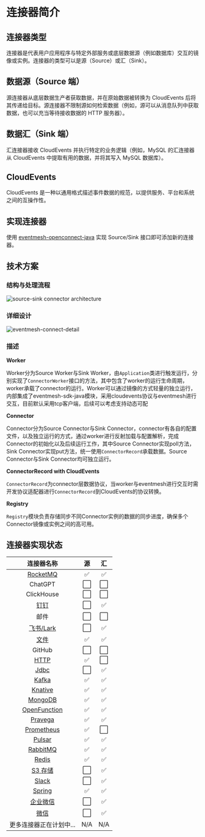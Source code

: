 # 连接器简介

## 连接器类型

连接器是代表用户应用程序与特定外部服务或底层数据源（例如数据库）交互的镜像或实例。连接器的类型可以是源（Source）或汇（Sink）。

## 数据源（Source 端）

源连接器从底层数据生产者获取数据，并在原始数据被转换为 CloudEvents 后将其传递给目标。源连接器不限制源如何检索数据（例如，源可以从消息队列中获取数据，也可以充当等待接收数据的 HTTP 服务器）。

## 数据汇（Sink 端）

汇连接器接收 CloudEvents 并执行特定的业务逻辑（例如，MySQL 的汇连接器从 CloudEvents 中提取有用的数据，并将其写入 MySQL 数据库）。

## CloudEvents

CloudEvents 是一种以通用格式描述事件数据的规范，以提供服务、平台和系统之间的互操作性。

## 实现连接器

使用 [eventmesh-openconnect-java](https://github.com/apache/eventmesh/tree/master/eventmesh-openconnect/eventmesh-openconnect-java) 实现 Source/Sink 接口即可添加新的连接器。

## 技术方案
### 结构与处理流程
![source-sink connector architecture](https://github.com/apache/eventmesh/assets/13237619/e1897cd6-cc91-4dc4-b6d8-facd7b0538b3)

### 详细设计
![eventmesh-connect-detail](https://github.com/apache/eventmesh/assets/13237619/bc90925d-8503-4f32-8b5c-5ebc10c13c62)

### 描述
**Worker**

Worker分为Source Worker与Sink Worker，由`Application`类进行触发运行，分别实现了`ConnectorWorker`接口的方法，其中包含了worker的运行生命周期，worker承载了connector的运行。Worker可以通过镜像的方式轻量的独立运行，内部集成了eventmesh-sdk-java模块，采用cloudevents协议与eventmesh进行交互，目前默认采用tcp客户端，后续可以考虑支持动态可配

**Connector**

Connector分为Source Connector与Sink Connector，connector有各自的配置文件，以及独立运行的方式，通过worker进行反射加载与配置解析，完成Connector的初始化以及后续运行工作，其中Source Connector实现poll方法，Sink Connector实现put方法，统一使用`ConnectorRecord`承载数据。Source Connector与Sink Connector均可独立运行。

**ConnectorRecord with CloudEvents**

`ConnectorRecord`为connector层数据协议，当worker与eventmesh进行交互时需开发协议适配器进行`ConnectorRecord`到CloudEvents的协议转换。

**Registry**

`Registry`模块负责存储同步不同Connector实例的数据的同步进度，确保多个Connector镜像或实例之间的高可用。

## 连接器实现状态

|                  连接器名称                  | 源 |   汇   |
|:------------------------------------------:|:------:|:------:|
|     [RocketMQ](https://github.com/apache/eventmesh/tree/master/eventmesh-connectors/eventmesh-connector-rocketmq)     |    ✅    |    ✅    |
|                     ChatGPT                      |    ⬜    |    ⬜    |
|                    ClickHouse                    |    ⬜    |    ⬜    |
|     [钉钉](https://github.com/apache/eventmesh/tree/master/eventmesh-connectors/eventmesh-connector-dingtalk)     |    ⬜    |    ✅    |
|                      邮件                       |    ⬜    |    ⬜    |
|     [飞书/Lark](./lark-connector)      |    ⬜    |    ✅    |
|         [文件](https://github.com/apache/eventmesh/tree/master/eventmesh-connectors/eventmesh-connector-file)         |    ✅    |    ✅    |
|                      GitHub                      |    ⬜    |    ⬜    |
|         [HTTP](https://github.com/apache/eventmesh/tree/master/eventmesh-connectors/eventmesh-connector-http)         |    ✅    |    ⬜    |
|         [Jdbc](https://github.com/apache/eventmesh/tree/master/eventmesh-connectors/eventmesh-connector-jdbc)         |    ⬜    |    ✅    |
|        [Kafka](https://github.com/apache/eventmesh/tree/master/eventmesh-connectors/eventmesh-connector-kafka)        |    ✅    |    ✅    |
|      [Knative](./knative-connector)      |    ✅    |    ✅    |
|      [MongoDB](https://github.com/apache/eventmesh/tree/master/eventmesh-connectors/eventmesh-connector-mongodb)      |    ✅    |    ✅    |
| [OpenFunction](https://github.com/apache/eventmesh/tree/master/eventmesh-connectors/eventmesh-connector-openfunction) |    ✅    |    ✅    |
|      [Pravega](https://github.com/apache/eventmesh/tree/master/eventmesh-connectors/eventmesh-connector-pravega)      |    ✅    |    ✅    |
|   [Prometheus](https://github.com/apache/eventmesh/tree/master/eventmesh-connectors/eventmesh-connector-prometheus)   |    ✅    |    ⬜    |
|       [Pulsar](https://github.com/apache/eventmesh/tree/master/eventmesh-connectors/eventmesh-connector-pulsar)       |    ✅    |    ✅    |
|     [RabbitMQ](https://github.com/apache/eventmesh/tree/master/eventmesh-connectors/eventmesh-connector-rabbitmq)     |    ✅    |    ✅    |
|        [Redis](https://github.com/apache/eventmesh/tree/master/eventmesh-connectors/eventmesh-connector-redis)        |    ✅    |    ✅    |
|        [S3 存储](https://github.com/apache/eventmesh/tree/master/eventmesh-connectors/eventmesh-connector-s3)        |    ⬜    |    ✅    |
|        [Slack](https://github.com/apache/eventmesh/tree/master/eventmesh-connectors/eventmesh-connector-slack)        |    ⬜    |    ✅    |
|       [Spring](https://github.com/apache/eventmesh/tree/master/eventmesh-connectors/eventmesh-connector-spring)       |    ✅    |    ✅    |
|        [企业微信](https://github.com/apache/eventmesh/tree/master/eventmesh-connectors/eventmesh-connector-wecom)        |    ⬜    |    ✅    |
|       [微信](https://github.com/apache/eventmesh/tree/master/eventmesh-connectors/eventmesh-connector-wechat)       |    ⬜    |    ✅    |
|         更多连接器正在计划中...         |   N/A   |   N/A   |
